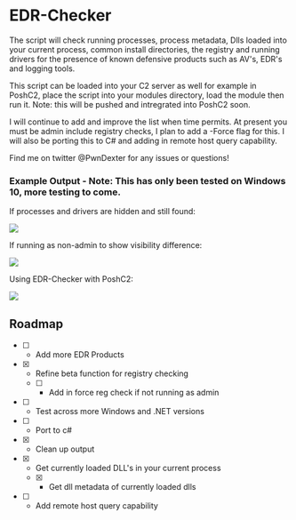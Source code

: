 # EDR-Checker
The script will check running processes, process metadata, Dlls loaded into your current process, common install directories, the registry and running drivers for the presence of known defensive products such as AV's, EDR's and logging tools.

This script can be loaded into your C2 server as well for example in PoshC2, place the script into your modules directory, load the module then run it. Note: this will be pushed and intregrated into PoshC2 soon.

I will continue to add and improve the list when time permits. At present you must be admin include registry checks, I plan to add a -Force flag for this. I will also be porting this to C# and adding in remote host query capability.

Find me on twitter @PwnDexter for any issues or questions!

### Example Output - Note: This has only been tested on Windows 10, more testing to come.

If processes and drivers are hidden and still found:

![](https://raw.githubusercontent.com/PwnDexter/edr-checker/master/Images/edr-new-adm.png)

If running as non-admin to show visibility difference:

![](https://raw.githubusercontent.com/PwnDexter/edr-checker/master/Images/edr-new-noadm.png)

Using EDR-Checker with PoshC2:

![](https://raw.githubusercontent.com/PwnDexter/edr-checker/master/Images/edr-poshc2.png)

## Roadmap
- [ ] - Add more EDR Products
- [x] - Refine beta function for registry checking
  - [ ] - Add in force reg check if not running as admin
- [ ] - Test across more Windows and .NET versions
- [ ] - Port to c#
- [x] - Clean up output
- [x] - Get currently loaded DLL's in your current process
  - [x] - Get dll metadata of currently loaded dlls
- [ ] - Add remote host query capability
